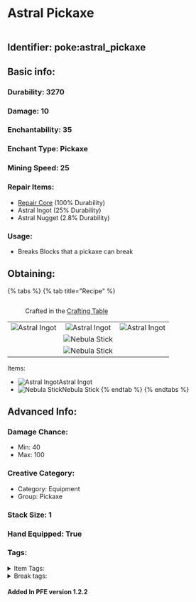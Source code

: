 # Astral Pickaxe

<figure><img src="https://github.com/user-attachments/assets/e5f27edf-429f-4fe7-a11e-34e498e0bb8b" alt=""><figcaption></figcaption></figure>

## Identifier: **poke:astral\_pickaxe** <a href="#identifier" id="identifier"></a>

## Basic info:

### Durability: 3270 <a href="#durability" id="durability"></a>

### Damage: 10 <a href="#damage" id="damage"></a>

### Enchantability: 35 <a href="#enchantability" id="enchantability"></a>

### Enchant Type: Pickaxe <a href="#enchant-type" id="enchant-type"></a>

### Mining Speed: 25 <a href="#mining-speed" id="mining-speed"></a>

### Repair Items: <a href="#repair" id="repair"></a>

* [<img src="https://github.com/ItsMePok/PFE/assets/136857747/f15d8501-f297-4a77-b6de-3681297cdb09" alt="" data-size="line">Repair Core](../../items/cores/repair-core.md) (100% Durability)
* Astral Ingot (25% Durability)
* Astral Nugget (2.8% Durability)

### Usage:

* Breaks Blocks that a pickaxe can break

## Obtaining:

{% tabs %}
{% tab title="Recipe" %}
<figure><img src="https://minecraft.wiki/images/thumb/Crafting_Table_JE4_BE3.png/150px-Crafting_Table_JE4_BE3.png?5767f" alt=""><figcaption><p>Crafted in the <a href="https://minecraft.wiki/w/Crafting_Table">Crafting Table</a></p></figcaption></figure>

|                                                                                                  |                                                                                                  |                                                                                                  |
| :----------------------------------------------------------------------------------------------: | :----------------------------------------------------------------------------------------------: | :----------------------------------------------------------------------------------------------: |
| ![Astral Ingot](https://github.com/user-attachments/assets/41cf9ac1-c89c-4eea-9249-76036a858251) | ![Astral Ingot](https://github.com/user-attachments/assets/41cf9ac1-c89c-4eea-9249-76036a858251) | ![Astral Ingot](https://github.com/user-attachments/assets/41cf9ac1-c89c-4eea-9249-76036a858251) |
|                                                                                                  | ![Nebula Stick](https://github.com/user-attachments/assets/35eabd0d-edb3-4a69-9890-d02d3674dd6d) |                                                                                                  |
|                                                                                                  | ![Nebula Stick](https://github.com/user-attachments/assets/35eabd0d-edb3-4a69-9890-d02d3674dd6d) |                                                                                                  |

Items:

* <img src="https://github.com/user-attachments/assets/41cf9ac1-c89c-4eea-9249-76036a858251" alt="Astral Ingot" data-size="line">Astral Ingot
* <img src="https://github.com/user-attachments/assets/35eabd0d-edb3-4a69-9890-d02d3674dd6d" alt="Nebula Stick" data-size="line">Nebula Stick
{% endtab %}
{% endtabs %}

## Advanced Info:

### Damage Chance:

* Min: 40
* Max: 100

### Creative Category:

* Category: Equipment
* Group: Pickaxe

### Stack Size: 1 <a href="#stack-size" id="stack-size"></a>

### Hand Equipped: True <a href="#hand-equipped" id="hand-equipped"></a>

### Tags:

<details>

<summary>Item Tags:</summary>

* minecraft:is\_pickaxe
* minecraft:digger
* minecraft:is\_tool
* pfe:pickaxe

</details>

<details>

<summary>Break tags:</summary>

* pickaxe
* stone
* metal
* rail
* stone\_pick\_diggable
* wood\_pick\_diggable
* iron\_pick\_diggable
* minecraft:wood\_tier\_destructible
* minecraft:stone\_tier\_destructible
* minecraft:gold\_tier\_destructible
* minecraft:iron\_tier\_destructible
* minecraft:diamond\_tier\_destructible
* minecraft:netherite\_tier\_destructible
* minecraft:is\_pickaxe\_item\_destructible

</details>

#### Added In PFE version 1.2.2
